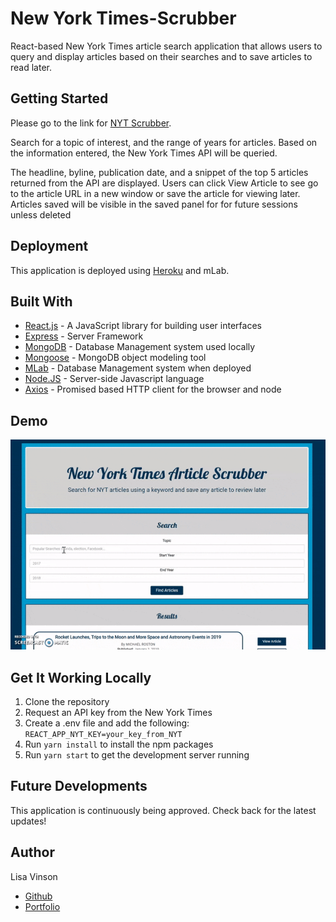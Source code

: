 # New York Times-Scrubber

React-based New York Times article search application that allows users to query and display articles based on their searches and to save articles to read later.

## Getting Started

Please go to the link for [NYT Scrubber](https://nyt-scrubber-app.herokuapp.com/).

Search for a topic of interest, and the range of years for articles. Based on the information entered, the New York Times API will be queried.

The headline, byline, publication date, and a snippet of the top 5 articles returned from the API are displayed. Users can click View Article to see go to the article URL in a new window or save the article for viewing later. Articles saved will be visible in the saved panel for for future sessions unless deleted

## Deployment

This application is deployed using [Heroku](http://www.heroku.com) and mLab.

## Built With

- [React.js](https://reactjs.org/) - A JavaScript library for building user interfaces
- [Express](https://www.npmjs.com/package/express) - Server Framework
- [MongoDB](https://www.mongodb.com/) - Database Management system used locally
- [Mongoose](http://docs.sequelizejs.com/) - MongoDB object modeling tool
- [MLab](https://www.mlab.com/home) - Database Management system when deployed
- [Node.JS](https://nodejs.org/en/) - Server-side Javascript language
- [Axios](https://www.npmjs.com/package/axios) - Promised based HTTP client for the browser and node

## Demo

![](NYTScrubber.gif)

## Get It Working Locally

1. Clone the repository
2. Request an API key from the New York Times
3. Create a .env file and add the following: ```REACT_APP_NYT_KEY=your_key_from_NYT```
4. Run ```yarn install``` to install the npm packages
5. Run ```yarn start``` to get the development server running

## Future Developments

This application is continuously being approved. Check back for the latest updates!

## Author

Lisa Vinson

- [Github](https://github.com/LiVinson)
- [Portfolio](www.LisaVinson.com)
